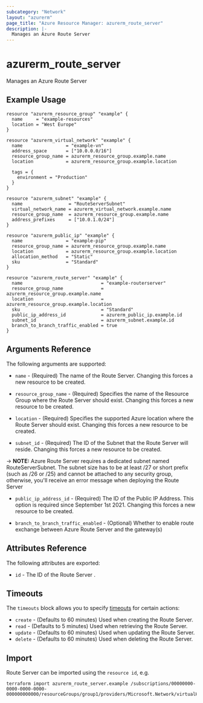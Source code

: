 ```yaml
---
subcategory: "Network"
layout: "azurerm"
page_title: "Azure Resource Manager: azurerm_route_server"
description: |-
  Manages an Azure Route Server 
---
```


# azurerm_route_server

Manages an Azure Route Server

## Example Usage

```hcl
resource "azurerm_resource_group" "example" {
  name     = "example-resources"
  location = "West Europe"
}

resource "azurerm_virtual_network" "example" {
  name                = "example-vn"
  address_space       = ["10.0.0.0/16"]
  resource_group_name = azurerm_resource_group.example.name
  location            = azurerm_resource_group.example.location

  tags = {
    environment = "Production"
  }
}

resource "azurerm_subnet" "example" {
  name                 = "RouteServerSubnet"
  virtual_network_name = azurerm_virtual_network.example.name
  resource_group_name  = azurerm_resource_group.example.name
  address_prefixes     = ["10.0.1.0/24"]
}

resource "azurerm_public_ip" "example" {
  name                = "example-pip"
  resource_group_name = azurerm_resource_group.example.name
  location            = azurerm_resource_group.example.location
  allocation_method   = "Static"
  sku                 = "Standard"
}

resource "azurerm_route_server" "example" {
  name                             = "example-routerserver"
  resource_group_name              = azurerm_resource_group.example.name
  location                         = azurerm_resource_group.example.location
  sku                              = "Standard"
  public_ip_address_id             = azurerm_public_ip.example.id
  subnet_id                        = azurerm_subnet.example.id
  branch_to_branch_traffic_enabled = true
}
```

## Arguments Reference

The following arguments are supported:

* `name` - (Required) The name of the Route Server. Changing this forces a new resource to be created.

* `resource_group_name` - (Required) Specifies the name of the Resource Group where the Route Server should exist. Changing this forces a new resource to be created.

* `location` - (Required) Specifies the supported Azure location where the Route Server should exist. Changing this forces a new resource to be created.

* `subnet_id` - (Required) The ID of the Subnet that the Route Server will reside. Changing this forces a new resource to be created.

-> **NOTE:** Azure Route Server requires a dedicated subnet named RouteServerSubnet. The subnet size has to be at least /27 or short prefix (such as /26 or /25) and cannot be attached to any security group, otherwise, you'll receive an error message when deploying the Route Server

* `public_ip_address_id` - (Required) The ID of the Public IP Address. This option is required since September 1st 2021. Changing this forces a new resource to be created.

* `branch_to_branch_traffic_enabled` - (Optional)  Whether to enable route exchange between Azure Route Server and the gateway(s)

## Attributes Reference

The following attributes are exported:

* `id` - The ID of the Route Server .

## Timeouts

The `timeouts` block allows you to specify [timeouts](https://www.terraform.io/language/resources/syntax#operation-timeouts) for certain actions:

* `create` - (Defaults to 60 minutes) Used when creating the Route Server.
* `read` - (Defaults to 5 minutes) Used when retrieving the Route Server.
* `update` - (Defaults to 60 minutes) Used when updating the Route Server.
* `delete` - (Defaults to 60 minutes) Used when deleting the Route Server.

## Import

Route Server can be imported using the `resource id`, e.g.

```shell
terraform import azurerm_route_server.example /subscriptions/00000000-0000-0000-0000-000000000000/resourceGroups/group1/providers/Microsoft.Network/virtualHubs/routeServer1
```
